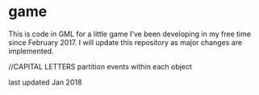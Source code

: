 # game
This is code in GML for a little game I've been developing in my free time since February 2017. I will update this repository as major changes are implemented. 

//CAPITAL LETTERS partition events within each object

last updated Jan 2018
